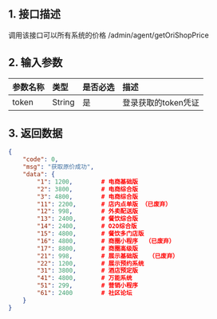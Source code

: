 ## 1. 接口描述

调用该接口可以所有系统的价格 /admin/agent/getOriShopPrice

## 2. 输入参数

| 参数名称 | 类型 | 是否必选 | 描述 |
| :--- | :--- | :--- | :--- |
| token | String | 是 | 登录获取的token凭证 |

## 3. 返回数据

```json
{
    "code": 0,
    "msg": "获取原价成功",
    "data": {
        "1": 1200,        # 电商基础版
        "2": 3800,        # 电商综合版
        "3": 4800,        # 电商综合版
        "11": 2200,       # 店内点单版 （已废弃）
        "12": 998,        # 外卖配送版
        "13": 2400,       # 餐饮综合版
        "14": 2400,       # O2O综合版
        "15": 4800,       # 餐饮多门店版
        "16": 4800,       # 商圈小程序  （已废弃）
        "17": 8800,       # 商圈高级版
        "21": 998,        # 展示基础版   （已废弃）
        "22": 1200,       # 展示预约系统
        "31": 3800,       # 酒店预定版  
        "41": 4800,       # 万能系统
        "51": 299,        # 营销小程序
        "61": 2400        # 社区论坛
    }
}
```



